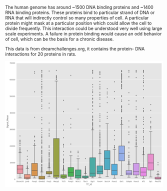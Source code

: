 The human genome has around ~1500 DNA binding proteins and ~1400 RNA binding proteins. These proteins bind to particular strand of DNA or RNA that will indirectly control so many properties of cell. A particular protein might mask at a particular position which could allow the cell to divide frequently. This interaction could be understood very well using large scale experiments. A failure in protein binding would cause an odd behavior of cell, which can be the basis for a chronic disease.

This data is from dreamchallenges.org, it contains the protein- DNA interactions for 20 proteins in rats. 

![alt text](protein-binding.png "Protein binding")
